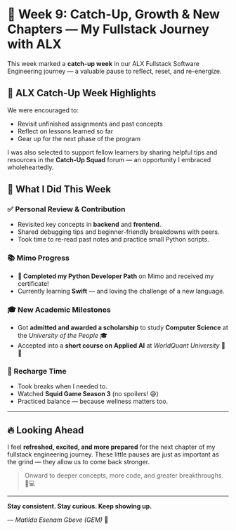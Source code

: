 # 🌟 Week 9: Catch-Up, Growth & New Chapters — My Fullstack Journey with ALX

This week marked a **catch-up week** in our ALX Fullstack Software Engineering journey — a valuable pause to reflect, reset, and re-energize.

## 🔁 ALX Catch-Up Week Highlights

We were encouraged to:
- Revisit unfinished assignments and past concepts
- Reflect on lessons learned so far
- Gear up for the next phase of the program

I was also selected to support fellow learners by sharing helpful tips and resources in the **Catch-Up Squad** forum — an opportunity I embraced wholeheartedly.
## 🔁 What I Did This Week

### ✅ Personal Review & Contribution
- Revisited key concepts in **backend** and **frontend**.
- Shared debugging tips and beginner-friendly breakdowns with peers.
- Took time to re-read past notes and practice small Python scripts.

### 📚 Mimo Progress
- **🎉 Completed my Python Developer Path** on Mimo and received my certificate!
- Currently learning **Swift** — and loving the challenge of a new language.

### 🎓 New Academic Milestones
- Got **admitted and awarded a scholarship** to study **Computer Science** at the *University of the People* 🎓
- Accepted into a **short course on Applied AI** at *WorldQuant University* 🧠🤖

### 🍿 Recharge Time
- Took breaks when I needed to.
- Watched **Squid Game Season 3** (no spoilers! 😄)
- Practiced balance — because wellness matters too.

---

## 🔥 Looking Ahead

I feel **refreshed, excited, and more prepared** for the next chapter of my fullstack engineering journey. These little pauses are just as important as the grind — they allow us to come back stronger.

> Onward to deeper concepts, more code, and greater breakthroughs. 💪💻

---

**Stay consistent. Stay curious. Keep showing up.**

— *Matilda Esenam Gbeve (GEM)* 🌱
